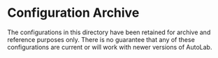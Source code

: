 # Configuration Archive

The configurations in this directory have been retained for archive and reference purposes only.
There is no guarantee that any of these configurations are current or will work with newer versions of AutoLab.